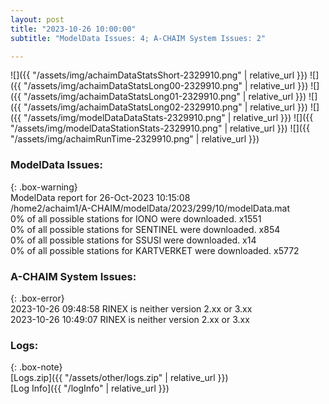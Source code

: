 ```yaml
---
layout: post
title: "2023-10-26 10:00:00"
subtitle: "ModelData Issues: 4; A-CHAIM System Issues: 2"

---
```


![]({{ "/assets/img/achaimDataStatsShort-2329910.png" | relative_url }})
![]({{ "/assets/img/achaimDataStatsLong00-2329910.png" | relative_url }})
![]({{ "/assets/img/achaimDataStatsLong01-2329910.png" | relative_url }})
![]({{ "/assets/img/achaimDataStatsLong02-2329910.png" | relative_url }})
![]({{ "/assets/img/modelDataDataStats-2329910.png" | relative_url }})
![]({{ "/assets/img/modelDataStationStats-2329910.png" | relative_url }})
![]({{ "/assets/img/achaimRunTime-2329910.png" | relative_url }})


### ModelData Issues:  
  
{: .box-warning}  
 ModelData report for 26-Oct-2023 10:15:08   
 /home2/achaim1/A-CHAIM/modelData/2023/299/10/modelData.mat   
 0% of all possible stations for IONO were downloaded. x1551   
 0% of all possible stations for SENTINEL were downloaded. x854   
 0% of all possible stations for SSUSI were downloaded. x14   
 0% of all possible stations for KARTVERKET were downloaded. x5772   
  
### A-CHAIM System Issues:  
  
{: .box-error}  
2023-10-26 09:48:58 RINEX is neither version 2.xx or 3.xx  
2023-10-26 10:49:07 RINEX is neither version 2.xx or 3.xx  

### Logs:  
  
{: .box-note}  
[Logs.zip]({{ "/assets/other/logs.zip" | relative_url }})  
[Log Info]({{ "/logInfo" | relative_url }})  
